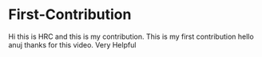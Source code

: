 # First-Contribution
Hi this is HRC and this is my contribution.
This is my first contribution
hello anuj thanks for this video. Very Helpful
